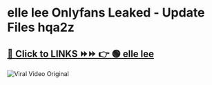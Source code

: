 
 # elle lee Onlyfans Leaked - Update Files hqa2z

## <h2><a href="https://clipsfans.com/elle_lee&ref=git">🔗 Click to LINKS ⏩⏩ 👉 🟢 elle lee </a></h2>

<a href="https://clipsfans.com/elle_lee&ref=git" rel="nofollow" data-target="animated-image.originalLink"><img src="https://i.ibb.co.com/xMMVF88/686577567.gif" alt="Viral Video Original" style="max-width: 100%; display: inline-block;" data-target="animated-image.originalImage"></a>


